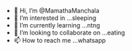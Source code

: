 - 👋 Hi, I’m @MamathaManchala
- 👀 I’m interested in ...sleeping
- 🌱 I’m currently learning ...ntng
- 💞️ I’m looking to collaborate on ...eating
- 📫 How to reach me ...whatsapp

<!---
MamathaManchala/MamathaManchala is a ✨ special ✨ repository because its `README.md` (this file) appears on your GitHub profile.
You can click the Preview link to take a look at your changes.
--->
